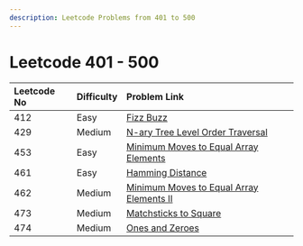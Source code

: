 ```yaml
---
description: Leetcode Problems from 401 to 500
---
```


# Leetcode 401 - 500



| Leetcode No | Difficulty | Problem Link |
| :--- | :--- | :--- |
| 412 | Easy | [Fizz Buzz](../difficulty-based-problem-index/leetcode-easy/leetcode-412-fizz-buzz.md) |
| 429 | Medium | [N-ary Tree Level Order Traversal](../difficulty-based-problem-index/leetcode-medium/leetcode-429-n-ary-tree-level-order-traversal.md) |
| 453 | Easy | [Minimum Moves to Equal Array Elements](../difficulty-based-problem-index/leetcode-easy/leetcode-453-minimum-moves-to-equal-array-elements.md) |
| 461 | Easy | [Hamming Distance](../difficulty-based-problem-index/leetcode-easy/leetcode-461-hamming-distance.md) |
| 462 | Medium | [Minimum Moves to Equal Array Elements II](../difficulty-based-problem-index/leetcode-medium/leetcode-462-minimum-moves-to-equal-array-elements-ii.md) |
| 473 | Medium | [Matchsticks to Square](../difficulty-based-problem-index/leetcode-medium/leetcode-473-matchsticks-to-square.md) |
| 474 | Medium | [Ones and Zeroes](../difficulty-based-problem-index/leetcode-medium/leetcode-474-ones-and-zeroes.md) |

